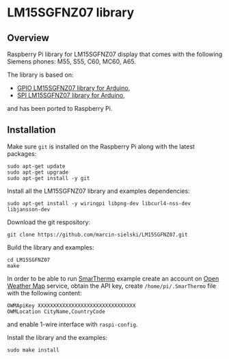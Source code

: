 # LM15SGFNZ07 library

## Overview
Raspberry Pi library for LM15SGFNZ07 display that comes with the following Siemens phones: M55, S55, C60, MC60, A65.

The library is based on:
- [GPIO LM15SGFNZ07 library for Arduino](https://bitbucket.org/mindogas/lm15sgfnz07),
- [SPI LM15SGFNZ07 library for Arduino](https://github.com/DhrBaksteen/Arduino-SPI-LM15SGFNZ07-LCD-Library),

and has been ported to Raspberry Pi.

## Installation
Make sure `git` is installed on the Raspberry Pi along with the latest packages:
```
sudo apt-get update
sudo apt-get upgrade
sudo apt-get install -y git
```
Install all the LM15SGFNZ07 library and examples dependencies:
```
sudo apt-get install -y wiringpi libpng-dev libcurl4-nss-dev libjansson-dev
```
Download the git respository:
```
git clone https://github.com/marcin-sielski/LM15SGFNZ07.git
```
Build the library and examples:
```
cd LM15SGFNZ07
make
```
In order to be able to run [SmarThermo](https://github.com/marcin-sielski/LM15SGFNZ07/tree/master/examples/SmarThermo)
example create an account on [Open Weather Map](http://openweathermap.org/) service, obtain the API key, create
`/home/pi/.SmarThermo` file with the following content:
```
OWMApiKey XXXXXXXXXXXXXXXXXXXXXXXXXXXXXXXX
OWMLocation CityName,CountryCode 
```
and enable 1-wire interface with `raspi-config`.

Install the library and the examples:
```
sudo make install
```
